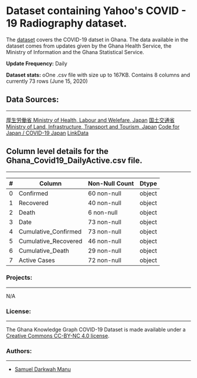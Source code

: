 # Dataset containing Yahoo's COVID - 19 Radiography dataset. 
The [dataset](https://github.com/sammyhawkrad/ghana-covid-19-dataset) covers the COVID-19 datset in Ghana. The data available in the dataset comes from updates given by the Ghana Health Service, the Ministry of Information and the Ghana Statistical Service.

**Update Frequency:** Daily

**Dataset stats:** oOne .csv file with size up to 167KB. Contains 8 columns and currently 73 rows (June 15, 2020)

## Data Sources:
--------
 [厚生労働省 Ministry of Health, Labour and Welefare, Japan](https://www.mhlw.go.jp/english/)
 [国土交通省 Ministry of Land, Infrastructure, Transport and Tourism, Japan](https://www.mlit.go.jp/en/)
 [Code for Japan / COVID-19 Japan](https://www.stopcovid19.jp/) 
 [LinkData](http://linkdata.org/)

## Column level details for the Ghana_Covid19_DailyActive.csv file.
---------

| #  | Column  | Non-Null Count | Dtype |
--- | ------   |-------------- | ----- |
 0  | Confirmed        |60  non-null | object|
 1   |Recovered|40  non-null | object|
 2   |Death  |6  non-null | object|
 3   |Date|73  non-null | object|
 4  | Cumulative_Confirmed| 73 non-null  | object|
 5  | Cumulative_Recovered| 46  non-null  | object|
 6  | Cumulative_Death| 29  non-null  | object|
 7 | Active Cases| 72  non-null  | object|


### Projects:
-------------
N/A

### License:
-------------
The Ghana Knowledge Graph COVID-19 Dataset is made available under a [Creative Commons CC-BY-NC 4.0 license](https://creativecommons.org/licenses/by/4.0/). 
### Authors:
-------------
* [Samuel Darkwah Manu](https://github.com/sammyhawkrad)